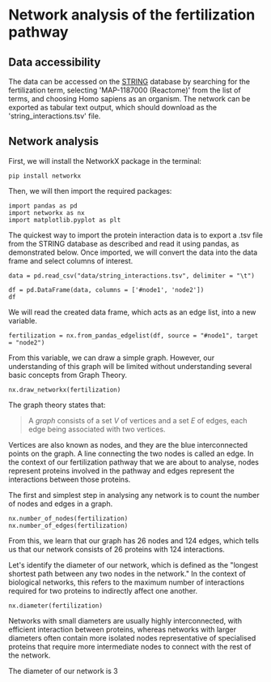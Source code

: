 # Network analysis of the fertilization pathway

## Data accessibility

The data can be accessed on the [STRING](https://string-db.org/) database by searching for the fertilization term, selecting 'MAP-1187000 (Reactome)' from the list of terms, and choosing Homo sapiens as an organism. The network can be exported as tabular text output, which should download as the 'string_interactions.tsv' file. 

## Network analysis

First, we will install the NetworkX package in the terminal:
```
pip install networkx
```

Then, we will then import the required packages:
```
import pandas as pd
import networkx as nx
import matplotlib.pyplot as plt
```

The quickest way to import the protein interaction data is to export a .tsv file from the STRING database as described and read it using pandas, as demonstrated below. Once imported, we will convert the data into the data frame and select columns of interest.
```
data = pd.read_csv("data/string_interactions.tsv", delimiter = "\t")

df = pd.DataFrame(data, columns = ['#node1', 'node2'])
df
```

We will read the created data frame, which acts as an edge list, into a new variable. 
```
fertilization = nx.from_pandas_edgelist(df, source = "#node1", target = "node2")
```

From this variable, we can draw a simple graph. However, our understanding of this graph will be limited without understanding several basic concepts from Graph Theory. 
```
nx.draw_networkx(fertilization)
```

The graph theory states that:<br/>
>A *graph* consists of a set *V* of vertices and a set *E* of edges, each edge being associated with two vertices.

Vertices are also known as nodes, and they are the blue interconnected points on the graph. A line connecting the two nodes is called an edge. In the context of our fertilization pathway that we are about to analyse, nodes represent proteins involved in the pathway and edges represent the interactions between those proteins. 

The first and simplest step in analysing any network is to count the number of nodes and edges in a graph.
```
nx.number_of_nodes(fertilization) 
nx.number_of_edges(fertilization)
```

From this, we learn that our graph has 26 nodes and 124 edges, which tells us that our network consists of 26 proteins with 124 interactions. 

Let's identify the diameter of our network, which is defined as the "longest shortest path between any two nodes in the network." In the context of biological networks, this refers to the maximum number of interactions required for two proteins to indirectly affect one another.
```
nx.diameter(fertilization)
```

Networks with small diameters are usually highly interconnected, with efficient interaction between proteins, whereas networks with larger diameters often contain more isolated nodes representative of specialised proteins that require more intermediate nodes to connect with the rest of the network. 

The diameter of our network is 3





